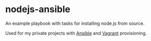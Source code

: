 # nodejs-ansible

An example playbook with tasks for installing node.js from source.

Used for my private projects with [Ansible](https://github.com/ansible/ansible) and [Vagrant](http://www.vagrantup.com/) provisioning.
